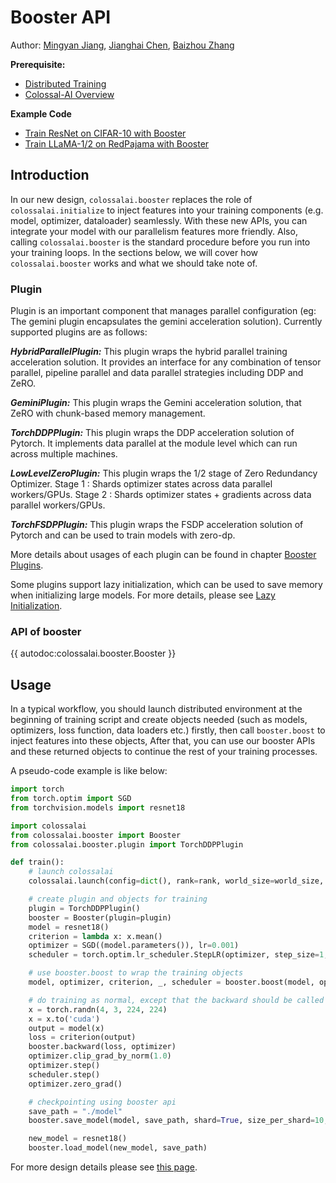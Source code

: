 # Booster API

Author: [Mingyan Jiang](https://github.com/jiangmingyan), [Jianghai Chen](https://github.com/CjhHa1), [Baizhou Zhang](https://github.com/Fridge003)

**Prerequisite:**

- [Distributed Training](../concepts/distributed_training.md)
- [Colossal-AI Overview](../concepts/colossalai_overview.md)

**Example Code**

- [Train ResNet on CIFAR-10 with Booster](https://github.com/hpcaitech/ColossalAI/blob/main/examples/tutorial/new_api/cifar_resnet)
- [Train LLaMA-1/2 on RedPajama with Booster](https://github.com/hpcaitech/ColossalAI/tree/main/examples/language/llama2)

## Introduction

In our new design, `colossalai.booster` replaces the role of `colossalai.initialize` to inject features into your training components (e.g. model, optimizer, dataloader) seamlessly. With these new APIs, you can integrate your model with our parallelism features more friendly. Also, calling `colossalai.booster` is the standard procedure before you run into your training loops. In the sections below, we will cover how `colossalai.booster` works and what we should take note of.

### Plugin

Plugin is an important component that manages parallel configuration (eg: The gemini plugin encapsulates the gemini acceleration solution). Currently supported plugins are as follows:

**_HybridParallelPlugin:_** This plugin wraps the hybrid parallel training acceleration solution. It provides an interface for any combination of tensor parallel, pipeline parallel and data parallel strategies including DDP and ZeRO.

**_GeminiPlugin:_** This plugin wraps the Gemini acceleration solution, that ZeRO with chunk-based memory management.

**_TorchDDPPlugin:_** This plugin wraps the DDP acceleration solution of Pytorch. It implements data parallel at the module level which can run across multiple machines.

**_LowLevelZeroPlugin:_** This plugin wraps the 1/2 stage of Zero Redundancy Optimizer. Stage 1 : Shards optimizer states across data parallel workers/GPUs. Stage 2 : Shards optimizer states + gradients across data parallel workers/GPUs.

**_TorchFSDPPlugin:_** This plugin wraps the FSDP acceleration solution of Pytorch and can be used to train models with zero-dp.

More details about usages of each plugin can be found in chapter [Booster Plugins](./booster_plugins.md).

Some plugins support lazy initialization, which can be used to save memory when initializing large models. For more details, please see [Lazy Initialization](../features/lazy_init.md).

### API of booster

{{ autodoc:colossalai.booster.Booster }}

## Usage

In a typical workflow, you should launch distributed environment at the beginning of training script and create objects needed (such as models, optimizers, loss function, data loaders etc.) firstly, then call `booster.boost` to inject features into these objects, After that, you can use our booster APIs and these returned objects to continue the rest of your training processes.

A pseudo-code example is like below:

```python
import torch
from torch.optim import SGD
from torchvision.models import resnet18

import colossalai
from colossalai.booster import Booster
from colossalai.booster.plugin import TorchDDPPlugin

def train():
    # launch colossalai
    colossalai.launch(config=dict(), rank=rank, world_size=world_size, port=port, host='localhost')

    # create plugin and objects for training
    plugin = TorchDDPPlugin()
    booster = Booster(plugin=plugin)
    model = resnet18()
    criterion = lambda x: x.mean()
    optimizer = SGD((model.parameters()), lr=0.001)
    scheduler = torch.optim.lr_scheduler.StepLR(optimizer, step_size=1, gamma=0.1)

    # use booster.boost to wrap the training objects
    model, optimizer, criterion, _, scheduler = booster.boost(model, optimizer, criterion, lr_scheduler=scheduler)

    # do training as normal, except that the backward should be called by booster
    x = torch.randn(4, 3, 224, 224)
    x = x.to('cuda')
    output = model(x)
    loss = criterion(output)
    booster.backward(loss, optimizer)
    optimizer.clip_grad_by_norm(1.0)
    optimizer.step()
    scheduler.step()
    optimizer.zero_grad()

    # checkpointing using booster api
    save_path = "./model"
    booster.save_model(model, save_path, shard=True, size_per_shard=10, use_safetensors=True)

    new_model = resnet18()
    booster.load_model(new_model, save_path)
```

For more design details please see [this page](https://github.com/hpcaitech/ColossalAI/discussions/3046).

<!-- doc-test-command: torchrun --standalone --nproc_per_node=1 booster_api.py  -->
